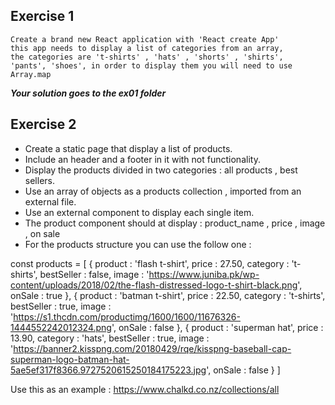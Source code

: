 ## Exercise 1

    Create a brand new React application with 'React create App' 
    this app needs to display a list of categories from an array,
    the categories are 't-shirts' , 'hats' , 'shorts' , 'shirts',
    'pants', 'shoes', in order to display them you will need to use Array.map

***Your solution goes to the ex01 folder***

## Exercise 2 

   - Create a static page that display a list of products.
   - Include an header and a footer in it with not functionality.
   - Display the products divided in two categories : all products , best sellers. 
   - Use an array of objects as a products collection , imported from an external file. 
   - Use an external component to display each single item.
   - The product component should at display : product_name , price , image , on sale
   - For the products structure you can use the follow one : 

   const products = [
                      {
                        product    : 'flash t-shirt',
                        price      :  27.50,
                        category   : 't-shirts',
                        bestSeller :  false,
                        image      : 'https://www.juniba.pk/wp-content/uploads/2018/02/the-flash-distressed-logo-t-shirt-black.png',
                        onSale     :  true
                      },
                      {
                        product    : 'batman t-shirt',
                        price      :  22.50,
                        category   : 't-shirts',
                        bestSeller :  true,
                        image      : 'https://s1.thcdn.com/productimg/1600/1600/11676326-1444552242012324.png',
                        onSale     :  false
                      },
                      {
                        product    : 'superman hat',
                        price      :  13.90,
                        category   : 'hats',
                        bestSeller :  true,
                        image      : 'https://banner2.kisspng.com/20180429/rqe/kisspng-baseball-cap-superman-logo-batman-hat-5ae5ef317f8366.9727520615250184175223.jpg',
                        onSale     :  false
                      }
   ]

   Use this as an example : https://www.chalkd.co.nz/collections/all









